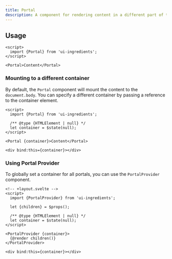 ```yaml
---
title: Portal
description: A component for rendering content in a different part of the DOM hierarchy, often used for modals or tooltips.
---
```


## Usage

```svelte
<script>
  import {Portal} from 'ui-ingredients';
</script>

<Portal>Content</Portal>
```

### Mounting to a different container

By default, the `Portal` component will mount the content to the `document.body`. You can specify a different container by passing a reference to the container element.

```svelte
<script>
  import {Portal} from 'ui-ingredients';

  /** @type {HTMLElement | null} */
  let container = $state(null);
</script>

<Portal {container}>Content</Portal>

<div bind:this={container}></div>
```

### Using Portal Provider

To globally set a container for all portals, you can use the `PortalProvider` component.

```svelte
<!-- +layout.svelte -->
<script>
  import {PortalProvider} from 'ui-ingredients';

  let {children} = $props();

  /** @type {HTMLElement | null} */
  let container = $state(null);
</script>

<PortalProvider {container}>
  {@render children()}
</PortalProvider>

<div bind:this={container}></div>
```
